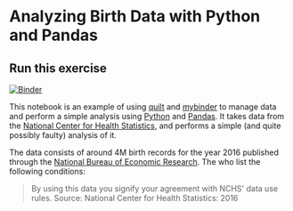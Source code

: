 # Analyzing Birth Data with Python and Pandas

## Run this exercise
[![Binder](https://mybinder.org/badge.svg)](https://mybinder.org/v2/gh/ianabc/birthData/master?filepath=BirthData.ipynb)

This notebook is an example of using [quilt](https://quiltdata.com/) and
[mybinder](https://mybinder.org/) to manage data and perform a simple analysis
using [Python](https://www.python.org/) and
[Pandas](https://pandas.pydata.org/). It takes data from the [National Center
for Health Statistics](http://www.nber.org/data/vital-statistics-natality-data.html),
and performs a simple (and quite possibly faulty) analysis of it.


The data consists of around 4M birth records for the year 2016 published
through the [National Bureau of Economic
Research](http://www.nber.org/data/vital-statistics-natality-data.html). The
who list the following conditions:

> By using this data you signify your agreement with NCHS' data use rules.
> Source: National Center for Health Statistics: 2016
